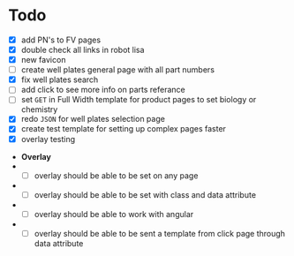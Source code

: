 Todo
====
- [x] add PN's to FV pages
- [x] double check all links in robot lisa
- [x] new favicon
- [ ] create well plates general page with all part numbers
- [x] fix well plates search
- [ ] add click to see more info on parts referance
- [ ] set `GET` in Full Width template for product pages to set biology or chemistry
- [x] redo `JSON` for well plates selection page
- [x] create test template for setting up complex pages faster
- [x] overlay testing
- **Overlay**
- - [ ] overlay should be able to be set on any page
- - [ ] overlay should be able to be set with class and data attribute
- - [ ] overlay should be able to work with angular
- - [ ] overlay should be able to be sent a template from click page through data attribute
